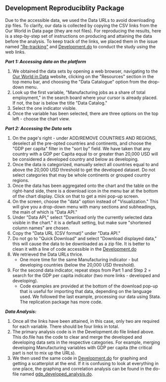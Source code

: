 ## Development Reproduciblity Package 
Due to the accessible data, we used the Data URLs to avoid downloading zip files. To clarify, our data is collected by copying the CSV links from the Our World in Data page (they are not files). For reproducing the results, here is a step-by-step set of instructions on producing and attaining the data before the analysis. To keep track of the links, we placed them in the issue named ["Re-tracking"](https://github.com/ecn310/course-project-development/issues/15#issuecomment-2486305999) and [Development.do](https://github.com/ecn310/course-project-development/blob/main/Reproducibility%20Package/Development.do) to conduct the study using the web links.

_**Part 1: Accessing data on the platform**_
1. We obtained the data sets by opening a web browser, navigating to the [Our World in Data](https://ourworldindata.org/data) website, clicking on the "Resources" section in the top menu bar, and choosing the "Data Catalogue" option from the drop-down menu.
2. Look up the first variable, "Manufacturing jobs as a share of total employment," in the search board where your cursor is already placed. If not, the bar is below the title "Data Catalog."
3. Select the one indicator visible. 
4. Once the variable has been selected, there are three options on the top left - choose the chart view.

_**Part 2: Accessing the Data sets**_

1. On the page's right - under ADD/REMOVE COUNTRIES AND REGIONS, deselect all the pre-opted countries and continents, and choose the "GDP per capita" filter in the "sort by" field. We have taken that any country with a GDP per Capita equal to or greater than 20,000 USD will be considered a developed country and below as developing.
2. Once the data is categorized, manually select all countries equal to and above the 20,000 USD threshold to get the developed dataset. Do not select categories that may be whole continents or grouped country regions.
3. Once the data has been aggregated onto the chart and the table on the right-hand side, there is a download icon in the menu bar at the bottom of the chart display. Click on that to get a mini pop-up screen.
4. On the screen, choose the "data" option instead of "Visualization." This will give you a drop-down menu with many sections and subheadings, the main of which is "Data API."
5. Under "Data API," select "Download only the currently selected data visible in the chart." it is a default setting, but make sure "shortened column names" are chosen.
6. Copy the "Data URL (CSV format)" under "Data API."
7. Do not go to "Quick Download" and select "Download displayed data," this will cause the data to be downloaded as a zip file. It is better to clean it with a line of code accessible in the [Development.do](https://github.com/ecn310/course-project-development/blob/main/Reproducibility%20Package/Development.do)
8. We retrieved the Data URLs thrice.
   - One more time for the same Manufacturing indicator - but developing countries (below the 20,000 USD threshold). 
10. For the second data indicator, repeat steps from Part 1 and Step 2 = search for the GDP per capita indicator (two more links - developed and developing).
    - Code examples are provided at the bottom of the download pop-up that is useful for importing that data, depending on the language used. We followed the last example, processing our data using Stata. The replication package has more code.
  
_**Data Analysis:**_

1. Once all the links have been attained, in this case, only two are required for each variable. There should be four links in total.
2. The primary analysis code is in the Development.do file linked above. This do.file has the code to clear and merge the developed and developing data sets in the respective categories. For example, merging developing Manufacturing variables with GDP per capita (the critical part is not to mix up the URLs).
3. We then used the same code in [Development.do](https://github.com/ecn310/course-project-development/blob/main/Reproducibility%20Package/Development.do) for graphing and getting a scatterplot at the end. If it is confusing to look at everything in one place, the graphing and correlation analysis can be found in the do-file named [gdp_developed_analysis.do](https://github.com/ecn310/course-project-development/blob/main/Reproducibility%20Package/gdp_developed_analysis.do). 
